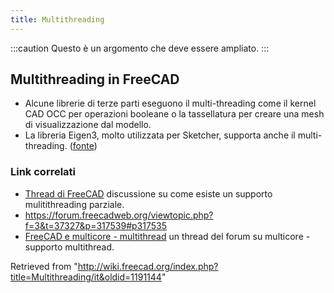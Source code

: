 ```yaml
---
title: Multithreading
---
```

:::caution
Questo è un argomento che deve essere ampliato.
:::

## Multithreading in FreeCAD

* Alcune librerie di terze parti eseguono il multi-threading come il kernel CAD OCC per operazioni booleane o la tassellatura per creare una mesh di visualizzazione dal modello.
* La libreria Eigen3, molto utilizzata per Sketcher, supporta anche il multi-threading. ([fonte](https://forum.freecadweb.org/viewtopic.php?f=3&t=37327&p=317539#p317535))

### Link correlati

* [Thread di FreeCAD](https://forum.freecadweb.org/viewtopic.php?f=4&t=17501&p=173095) discussione su come esiste un supporto mulitithreading parziale.
* <https://forum.freecadweb.org/viewtopic.php?f=3&t=37327&p=317539#p317535>
* [FreeCAD e multicore - multithread](https://forum.freecadweb.org/viewtopic.php?f=8&t=37398) un thread del forum su multicore - supporto multithread.

Retrieved from "<http://wiki.freecad.org/index.php?title=Multithreading/it&oldid=1191144>"